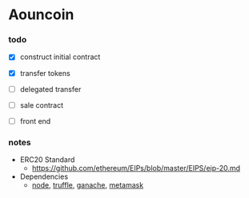 # Aouncoin

### todo
- [x] construct initial contract
- [x] transfer tokens
- [ ] delegated transfer
- [ ] sale contract
- [ ] front end


### notes

- ERC20 Standard 
  - https://github.com/ethereum/EIPs/blob/master/EIPS/eip-20.md
- Dependencies
  - [node](https://nodejs.org/en/download/), [truffle](https://www.npmjs.com/package/truffle), [ganache](https://www.trufflesuite.com/ganache), [metamask](https://metamask.io/download)

